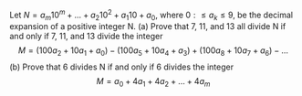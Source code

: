Let $N = a_m10^m + \ldots + a_{2}10^2 + a_{1}10 + a_0$, where $0: \leq{a_k} \leq{9}$, be the decimal expan­sion of a positive integer N.
(a) Prove that 7, 11, and 13 all divide N if and only if 7, 11, and 13 divide the integer
$$M = (100a_2 + 10a_1 + a_0) - (100a_5 + 10a_4 + a_3) + (100a_8 + 10a_7 + a_6) - \ldots$$
(b) Prove that 6 divides N if and only if 6 divides the integer
$$ M = a_0 + 4a_1 + 4a_2 + \ldots + 4a_m $$